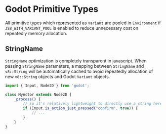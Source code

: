 
# Godot Primitive Types

All primitive types which represented as `Variant` are pooled in `Environment` if `JSB_WITH_VARIANT_POOL` is enabled to reduce unnecessary cost on repeatedly memory allocation.

## StringName

`StringName` optimization is completely transparent in javascript. When passing `StringName` parameters, a mapping between `StringName` and `v8::String` will be automatically cached to avoid repeatedly allocation of new `v8::String` objects and Godot `Variant` objects.

```ts
import { Input, Node2D } from 'godot';

class MyActor extends Node2D {
    _process() {
        // so it's relatively lightweight to directly use a string here
        if (Input.is_action_just_pressed("confirm", true)) {
            // ...
        }
    }
}

```
